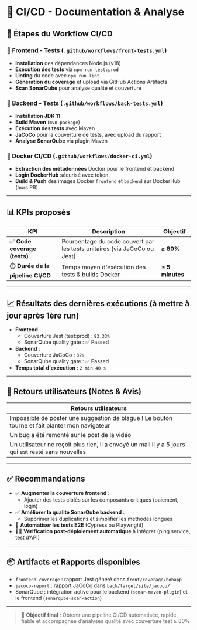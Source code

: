 # 📘 CI/CD - Documentation & Analyse

## 🔧 Étapes du Workflow CI/CD

### 🧪 Frontend - Tests (`.github/workflows/front-tests.yml`)

- **Installation** des dépendances Node.js (v18)
- **Exécution des tests** via `npm run test:prod`
- **Linting** du code avec `npm run lint`
- **Génération du coverage** et upload via GitHub Actions Artifacts
- **Scan SonarQube** pour analyse qualité et couverture

### 🧪 Backend - Tests (`.github/workflows/back-tests.yml`)

- **Installation JDK 11**
- **Build Maven** (`mvn package`)
- **Exécution des tests** avec Maven
- **JaCoCo** pour la couverture de tests, avec upload du rapport
- **Analyse SonarQube** via plugin Maven

### 🐳 Docker CI/CD (`.github/workflows/docker-ci.yml`)

- **Extraction des métadonnées** Docker pour le frontend et backend
- **Login DockerHub** sécurisé avec token
- **Build & Push** des images Docker `frontend` et `backend` sur DockerHub (hors PR)

---

## 📊 KPIs proposés

| KPI                               | Description                                                              | Objectif        |
| --------------------------------- | ------------------------------------------------------------------------ | --------------- |
| ✅ **Code coverage (tests)**      | Pourcentage du code couvert par les tests unitaires (via JaCoCo ou Jest) | **≥ 80%**       |
| ⏱️ **Durée de la pipeline CI/CD** | Temps moyen d'exécution des tests & builds Docker                        | **≤ 5 minutes** |

---

## 📈 Résultats des dernières exécutions (à mettre à jour après 1ère run)

- **Frontend** :
  - Couverture Jest (test:prod) : `83.33%`
  - SonarQube quality gate : ✅ Passed
- **Backend** :
  - Couverture JaCoCo : `32%`
  - SonarQube quality gate : ✅ Passed
- **Temps total d'exécution** : `2 min 40 s`

---

## 💬 Retours utilisateurs (Notes & Avis)

| Retours utilisateurs                                                      |
| ---------------------------------------------------------------------- |
| Impossible de poster une suggestion de blague ! Le bouton tourne et fait planter mon navigateur |
| Un bug a été remonté sur le post de la vidéo |
| Un utilisateur ne reçoit plus rien, il a envoyé un mail il y a 5 jours qui est resté sans nouvelles |

---

## ✅ Recommandations

- ✅ **Augmenter la couverture frontend** :
  - Ajouter des tests ciblés sur les composants critiques (paiement, login)
- ✅ **Améliorer la qualité SonarQube backend** :
  - Supprimer les duplications et simplifier les méthodes longues
- 🔄 **Automatiser les tests E2E** (Cypress ou Playwright)
- 🕵️‍♂️ **Vérification post-déploiement automatique** à intégrer (ping service, test d’API)

---

## 📦 Artifacts et Rapports disponibles

- `frontend-coverage` : rapport Jest généré dans `front/coverage/bobapp`
- `jacoco-report` : rapport JaCoCo dans `back/target/site/jacoco/`
- SonarQube : intégration active pour le backend (`sonar-maven-plugin`) et le frontend (`sonarqube-scan-action`)

---

> 🎯 **Objectif final** : Obtenir une pipeline CI/CD automatisée, rapide, fiable et accompagnée d’analyses qualité avec couverture test ≥ 80%

